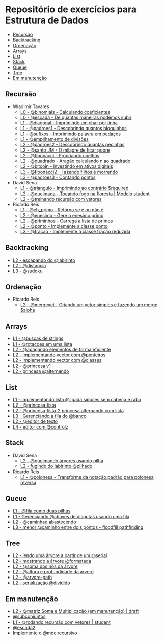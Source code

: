 
# Repositório de exercícios para Estrutura de Dados

<!-- toc -->
- [Recursão](#recursão)
- [Backtracking](#backtracking)
- [Ordenação](#ordenação)
- [Arrays](#arrays)
- [List](#list)
- [Stack](#stack)
- [Queue](#queue)
- [Tree](#tree)
- [Em manutenção](#em-manutenção)
<!-- toc -->

## Recursão

- Wladimir Tavares
  - [L0 - @binomiais - Calculando coeficientes](base/binomiais/Readme.md)
  - [L0 - @escada - De quantas maneiras podemos subir](base/escada/Readme.md)
  - [L1 - @diagonal - Imprimindo um char por linha](base/diagonal/Readme.md)
  - [L1 - @padroes1 - Descobrindo quantos bloquinhos](base/padroes1/Readme.md)
  - [L1 - @sufixos - Imprimindo palavra em pedaços](base/sufixos/Readme.md)
  - [L1 - @empilhamento de divisões](base/empilhamento/Readme.md)
  - [L2 - @padroes2 - Descobrindo quantas pecinhas](base/padroes2/Readme.md)
  - [L2 - @santo JM - O milagre de ficar pobre](base/santo/Readme.md)
  - [L2 - @fibonacci - Procriando coelhos](base/fibonacci/Readme.md)
  - [L2 - @quadrado - Aragão calculando n ao quadrado](base/quadrado/Readme.md)
  - [L2 - @bitcoin - Investindo em ativos digitais](base/bitcoin/Readme.md)
  - [L3 - @fibonacci2 - Fazendo filhos e morrendo](base/fibonacci2/Readme.md)
  - [L3 - @padroes3 - Contando pontos](base/padroes3/Readme.md)
- David Sena
  - [L1 - @triangulo - Imprimindo ao contrário $required](base/triangulo/Readme.md)
  - [L2 - @queimada - Tocando fogo na floresta | Modelo student](base/queimada/Readme.md)
  - [L2 - @treinando recursão com vetores](base/treinando/Readme.md)
- Ricardo Reis
  - [L1 - @eh_primo - Retorna se é ou não é](base/eh_primo/Readme.md)
  - [L2 - @enesimo - Gere o enesimo primo](base/enesimo/Readme.md)
  - [L2 - @priminhos - Carrega a lista de primos](base/priminhos/Readme.md)
  - [L2 - @ponto - Implemente a classe ponto](base/ponto/Readme.md)
  - [L3 - @fracao - Implemente a classe fração reduzida](base/fracao/Readme.md)

## Backtracking

- [L2 - escapando do @labirinto](base/labirinto/Readme.md)
- [L2 - @distancia](base/distancia/Readme.md)
- [L3 - @sudoku](base/sudoku/Readme.md)

## Ordenação

- Ricardo Reis
  - [L2 - @mergevet - Criando um vetor simples e fazendo um merge $alpha](base/mergevet/Readme.md)

## Arrays

- [L1 - @buscas de strings](base/buscas/Readme.md)
- [L1 - @rotacoes em uma lista](base/rotacoes/Readme.md)
- [L2 - @apagando elementos de forma eficiente](base/apagando/Readme.md)
- [L2 - implementando vector com @ponteiros](base/ponteiros/Readme.md)
- [L2 - implementando vector com @classes](base/classes/Readme.md)
- [L2 - @princesa v1](base/princesa/Readme.md)
- [L2 - princesa @alternando](base/alternando/Readme.md)

## List

- [L1 - implementando lista @ligada simples sem cabeça e rabo](base/ligada/Readme.md)
- [L2 - @princesa-lista](base/princesa-lista/Readme.md)
- [L2 - @princesa-lista-2 princesa alternando com lista](base/princesa-lista-2/Readme.md)
- [L3 - Gerenciando a fila do @banco](base/banco/Readme.md)
- [L2 - @editor de texto](base/editor/Readme.md)
- [L4 - editor com @controlz](base/controlz/Readme.md)

## Stack

- David Sena
  - [L2 - @queimando árvores usando pilha](base/queimando/Readme.md)
  - [L2 - fugindo do labirinto @pilhado](base/pilhado/Readme.md)
- Ricardo Reis
  - [L1 - @polonesa - Transforme da notação padrão para polonesa reversa](base/polonesa/Readme.md)


## Queue

- [L1 - @fila como duas pilhas](base/fila/Readme.md)
- [L1 - Gerenciando @chaves de disputas usando uma fila](base/chaves/Readme.md)
- [L2 - @caminhao abastecendo](base/caminhao/Readme.md)
- [L3 - menor @caminho entre dois pontos - floodfill pathfinding](base/caminho/Readme.md)

## Tree

- [L2 - lendo uma árvore a partir de um @serial](base/serial/Readme.md)
- [L2 - mostrando a árvore @formatada](base/formatada/Readme.md)
- [L2 - @soma dos nós da árvore](base/soma/Readme.md)
- [L2 - @altura e profundidade da árvore](base/altura/Readme.md)
- [L2 - @arvore-path](base/arvore-path/Readme.md)
- [L2 - serialização @dividido](base/dividido/Readme.md)

## Em manutenção

- [L2 - @matriz Soma e Multiplicação (em manutenção) | draft](base/matriz/Readme.md)
- [@subconjuntos](base/subconjuntos/Readme.md)
- [L1 - @rodando recursão com vetores | student](base/rodando/Readme.md)
- [@escada2](base/escada2/Readme.md)
- [Implemente o @mdc recursivo](base/mdc/Readme.md)

